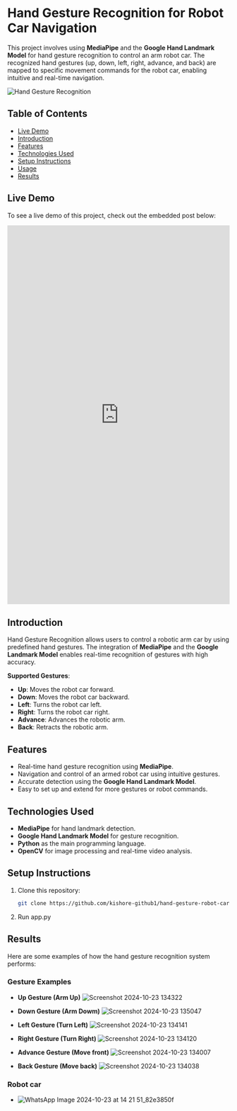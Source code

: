 # Hand Gesture Recognition for Robot Car Navigation

This project involves using **MediaPipe** and the **Google Hand Landmark Model** for hand gesture recognition to control an arm robot car. The recognized hand gestures (up, down, left, right, advance, and back) are mapped to specific movement commands for the robot car, enabling intuitive and real-time navigation.

![Hand Gesture Recognition](https://github.com/user-attachments/assets/447f93a0-946d-4367-8afc-2388db628aa1)
 <!-- Replace with the actual image URL -->

## Table of Contents
- [Live Demo](#live-demo)
- [Introduction](#introduction)
- [Features](#features)
- [Technologies Used](#technologies-used)
- [Setup Instructions](#setup-instructions)
- [Usage](#usage)
- [Results](#results)

## Live Demo

To see a live demo of this project, check out the embedded post below:

<iframe src="https://www.linkedin.com/embed/feed/update/urn:li:ugcPost:7273964578198233089" 
        height="856" 
        width="504" 
        frameborder="0" 
        allowfullscreen="" 
        title="Embedded post"></iframe>


## Introduction
Hand Gesture Recognition allows users to control a robotic arm car by using predefined hand gestures. The integration of **MediaPipe** and the **Google Landmark Model** enables real-time recognition of gestures with high accuracy. 

**Supported Gestures**:
- **Up**: Moves the robot car forward.
- **Down**: Moves the robot car backward.
- **Left**: Turns the robot car left.
- **Right**: Turns the robot car right.
- **Advance**: Advances the robotic arm.
- **Back**: Retracts the robotic arm.

## Features
- Real-time hand gesture recognition using **MediaPipe**.
- Navigation and control of an armed robot car using intuitive gestures.
- Accurate detection using the **Google Hand Landmark Model**.
- Easy to set up and extend for more gestures or robot commands.

## Technologies Used
- **MediaPipe** for hand landmark detection.
- **Google Hand Landmark Model** for gesture recognition.
- **Python** as the main programming language.
- **OpenCV** for image processing and real-time video analysis.

## Setup Instructions
1. Clone this repository:
   ```bash
   git clone https://github.com/kishore-github1/hand-gesture-robot-car.git
2. Run app.py

## Results
Here are some examples of how the hand gesture recognition system performs:

### Gesture Examples
- **Up Gesture (Arm Up)**
  ![Screenshot 2024-10-23 134322](https://github.com/user-attachments/assets/77800b17-8f57-445d-b8e0-066cc9e20adf)
 <!-- Replace with the actual image URL -->
  
- **Down Gesture (Arm Dowm)**
  ![Screenshot 2024-10-23 135047](https://github.com/user-attachments/assets/10f39857-8deb-47f6-b53d-10131da2552e)
 <!-- Replace with the actual image URL -->

- **Left Gesture (Turn Left)**
  ![Screenshot 2024-10-23 134141](https://github.com/user-attachments/assets/80d59b5b-858e-422f-ac7f-ee859044e129)
 <!-- Replace with the actual image URL -->

- **Right Gesture (Turn Right)**
  ![Screenshot 2024-10-23 134120](https://github.com/user-attachments/assets/abe10c0d-e2b5-40a5-b109-814d6a98e6f4)
 <!-- Replace with the actual image URL -->

- **Advance Gesture (Move front)**
  ![Screenshot 2024-10-23 134007](https://github.com/user-attachments/assets/7ce7855f-b285-4e1d-a24d-77a9d2136776)
 <!-- Replace with the actual image URL -->

- **Back Gesture (Move back)**
  ![Screenshot 2024-10-23 134038](https://github.com/user-attachments/assets/4f033b0d-1a1e-4fa0-a287-48d1900d905e)
 <!-- Replace with the actual image URL -->

### Robot car
- ![WhatsApp Image 2024-10-23 at 14 21 51_82e3850f](https://github.com/user-attachments/assets/c684309b-5acc-4276-b57d-a2d4304373f5)

